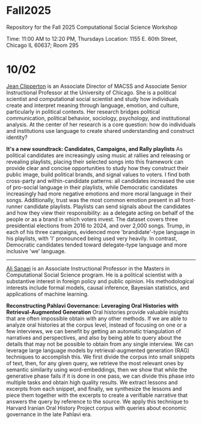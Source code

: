 # Fall2025

Repository for the Fall 2025 Computational Social Science Workshop

Time: 11:00 AM to 12:20 PM, Thursdays Location: 1155 E. 60th Street, Chicago IL 60637; Room 295

# 10/02

[Jean Clipperton](https://macss.uchicago.edu/directory/jean-clipperton) is an Associate Director of MACSS and Associate Senior Instructional Professor at the University of Chicago. She is a political scientist and computational social scientist and study how individuals create and interpret meaning through language, emotion, and culture, particularly in political contexts. Her research bridges political communication, political behavior, sociology, psychology, and institutional analysis. At the center of her research is a core question: how do individuals and institutions use language to create shared understanding and construct identity?

**It's a new soundtrack: Candidates, Campaigns, and Rally playlists** As political candidates are increasingly using music at rallies and releasing or revealing playlists, placing their selected songs into this framework can provide clear and concise opportunities to study how they construct their public image, build political brands, and signal values to voters. I find both cross-party and within-candidate patterns: all candidates increased the use of pro-social language in their playlists, while Democratic candidates increasingly had more negative emotions and more moral language in their songs. Additionally, trust was the most common emotion present in all front-runner candidate playlists. Playlists can send signals about the candidates and how they view their responsibility: as a delegate acting on behalf of the people or as a brand in which voters invest. The dataset covers three presidential elections from 2016 to 2024, and over 2,000 songs. Trump, in each of his three campaigns, evidenced more 'brandidate'-type language in his playlists, with 'I' pronounced being used very heavily. In contrast, Democratic candidates tended toward delegate-type language and more inclusive 'we' language.

---

[Ali Sanaei](https://macss.uchicago.edu/directory/Ali-Sanaei) is an Associate Instructional Professor in the Masters in Computational Social Science program. He is a political scientist with a substantive interest in foreign policy and public opinion. His methodological interests include formal models, causal inference, Bayesian statistics, and applications of machine learning.

**Reconstructing Pahlavi Governance: Leveraging Oral Histories with Retrieval-Augmented Generation** Oral histories provide valuable insights that are often impossible obtain with any other methods. If we are able to analyze oral histories at the corpus level, instead of focusing on one or a few interviews, we can benefit by getting an automatic triangulation of narratives and perspectives, and also by being able to query about the details that may not be possible to obtain from any single interview. We can leverage large language models by retrieval-augmented generation (RAG) techniques to accomplish this. We first divide the corpus into small snippets of text, then, for any given query, we retrieve the most relevant ones by semantic similarity using word-embeddings, then we show that while the generative phase fails if it is done in one pass, we can divide this phase into multiple tasks and obtain high quality results. We extract lessons and excerpts from each snippet, and finally, we synthesize the lessons and piece them together with the excerpts to create a verifiable narrative that answers the query by reference to the source. We apply this technique to Harvard Iranian Oral History Project corpus with queries about economic governance in the late Pahlavi era.

